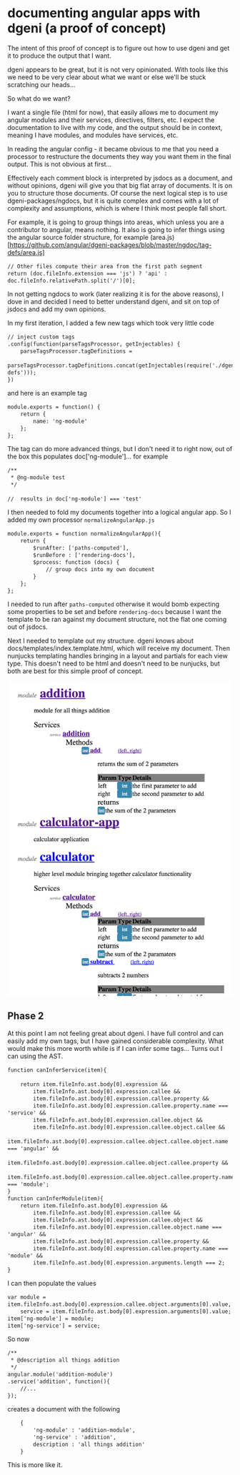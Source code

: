 # documenting angular apps with dgeni (a proof of concept)
The intent of this proof of concept is to figure out how to use dgeni
and get it to produce the output that I want.

dgeni appears to be great, but it is not very opinionated. With tools like this we need to be very clear about what we want or else we'll be stuck scratching our heads...

So what do we want?

I want a single file (html for now), that easily allows me to document my angular modules and their services, directives, filters, etc. I expect the documentation to live with my code, and the output should be in context, meaning I have modules, and modules have services, etc.

In reading the angular config - it became obvious to me that you need a processor to restructure the documents they way you want them in the final output. This is not obvious at first...

Effectively each comment block is interpreted by jsdocs as a document, and without opinions, dgeni will give you that big flat array of documents. It is on you to structure those documents. Of course the next logical step is to use dgeni-packages/ngdocs, but it is quite complex and comes with a lot of complexity and assumptions, which is where I think most people fall short.

For example, it is going to group things into areas, which unless you are a contributor to angular, means nothing. It also is going to infer things using the angular source folder structure, for example (area.js)[https://github.com/angular/dgeni-packages/blob/master/ngdoc/tag-defs/area.js]

```
// Other files compute their area from the first path segment
return (doc.fileInfo.extension === 'js') ? 'api' : doc.fileInfo.relativePath.split('/')[0];
```

In not getting ngdocs to work (later realizing it is for the above reasons), I dove in and decided I need to better understand dgeni, and sit on top of jsdocs and add my own opinions.

In my first iteration, I added a few new tags which took very little code

```
// inject custom tags
.config(function(parseTagsProcessor, getInjectables) {
    parseTagsProcessor.tagDefinitions =
        parseTagsProcessor.tagDefinitions.concat(getInjectables(require('./dgeni/tag-defs')));
})
```

and here is an example tag

```
module.exports = function() {
    return {
        name: 'ng-module'
    };
};
```

The tag can do more advanced things, but I don't need it to right now, out of the box this populates doc['ng-module']... for example

```
/**
 * @ng-module test
 */

//  results in doc['ng-module'] === 'test'
```

I then needed to fold my documents together into a logical angular app. So I added my own processor `normalizeAngularApp.js`

```
module.exports = function normalizeAngularApp(){
    return {
        $runAfter: ['paths-computed'],
        $runBefore : ['rendering-docs'],
        $process: function (docs) {
            // group docs into my own document
        }
    };
};
```

I needed to run after `paths-computed` otherwise it would bomb expecting some properties to be set and before `rendering-docs` because I want the template to be ran against my document structure, not the flat one coming out of jsdocs.

Next I needed to template out my structure. dgeni knows about docs/templates/index.template.html, which will receive my document. Then nunjucks templating handles bringing in a layout and partials for each view type. This doesn't need to be html and doesn't need to be nunjucks, but both are best for this simple proof of concept.

<img src="screenshots/Screen Shot 2014-12-29 at 12.39.13 PM.png">

## Phase 2

At this point I am not feeling great about dgeni. I have full control and can easily add my own tags, but I have gained considerable complexity. What would make this more worth while is if I can infer some tags... Turns out I can using the AST.

```
function canInferService(item){

    return item.fileInfo.ast.body[0].expression &&
        item.fileInfo.ast.body[0].expression.callee &&
        item.fileInfo.ast.body[0].expression.callee.property &&
        item.fileInfo.ast.body[0].expression.callee.property.name === 'service' &&
        item.fileInfo.ast.body[0].expression.callee.object &&
        item.fileInfo.ast.body[0].expression.callee.object.callee &&
        item.fileInfo.ast.body[0].expression.callee.object.callee.object.name === 'angular' &&
        item.fileInfo.ast.body[0].expression.callee.object.callee.property &&
        item.fileInfo.ast.body[0].expression.callee.object.callee.property.name === 'module';
}
function canInferModule(item){
    return item.fileInfo.ast.body[0].expression &&
        item.fileInfo.ast.body[0].expression.callee &&
        item.fileInfo.ast.body[0].expression.callee.object &&
        item.fileInfo.ast.body[0].expression.callee.object.name === 'angular' &&
        item.fileInfo.ast.body[0].expression.callee.property &&
        item.fileInfo.ast.body[0].expression.callee.property.name === 'module' &&
        item.fileInfo.ast.body[0].expression.arguments.length === 2;
}
```

I can then populate the values

```
var module = item.fileInfo.ast.body[0].expression.callee.object.arguments[0].value,
    service = item.fileInfo.ast.body[0].expression.arguments[0].value;
item['ng-module'] = module;
item['ng-service'] = service;
```

So now

```
/**
 * @description all things addition
 */
angular.module('addition-module')
.service('addition', function(){
    //...
});
```

creates a document with the following

```
    {
        'ng-module' : 'addition-module',
        'ng-service' : 'addition',
        description : 'all things addition'
    }
```

This is more like it.

